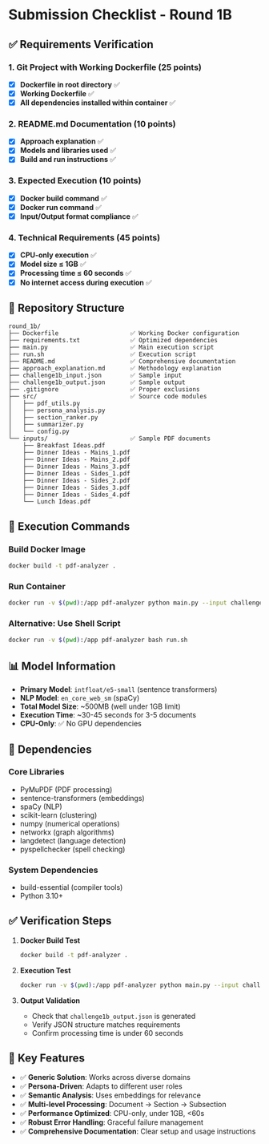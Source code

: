 # Submission Checklist - Round 1B

## ✅ Requirements Verification

### 1. Git Project with Working Dockerfile (25 points)
- [x] **Dockerfile in root directory** ✅
- [x] **Working Dockerfile** ✅
- [x] **All dependencies installed within container** ✅

### 2. README.md Documentation (10 points)
- [x] **Approach explanation** ✅
- [x] **Models and libraries used** ✅
- [x] **Build and run instructions** ✅

### 3. Expected Execution (10 points)
- [x] **Docker build command** ✅
- [x] **Docker run command** ✅
- [x] **Input/Output format compliance** ✅

### 4. Technical Requirements (45 points)
- [x] **CPU-only execution** ✅
- [x] **Model size ≤ 1GB** ✅
- [x] **Processing time ≤ 60 seconds** ✅
- [x] **No internet access during execution** ✅

## 📁 Repository Structure

```
round_1b/
├── Dockerfile                    ✅ Working Docker configuration
├── requirements.txt              ✅ Optimized dependencies
├── main.py                       ✅ Main execution script
├── run.sh                        ✅ Execution script
├── README.md                     ✅ Comprehensive documentation
├── approach_explanation.md       ✅ Methodology explanation
├── challenge1b_input.json        ✅ Sample input
├── challenge1b_output.json       ✅ Sample output
├── .gitignore                    ✅ Proper exclusions
├── src/                          ✅ Source code modules
│   ├── pdf_utils.py
│   ├── persona_analysis.py
│   ├── section_ranker.py
│   ├── summarizer.py
│   └── config.py
└── inputs/                       ✅ Sample PDF documents
    ├── Breakfast Ideas.pdf
    ├── Dinner Ideas - Mains_1.pdf
    ├── Dinner Ideas - Mains_2.pdf
    ├── Dinner Ideas - Mains_3.pdf
    ├── Dinner Ideas - Sides_1.pdf
    ├── Dinner Ideas - Sides_2.pdf
    ├── Dinner Ideas - Sides_3.pdf
    ├── Dinner Ideas - Sides_4.pdf
    └── Lunch Ideas.pdf
```

## 🚀 Execution Commands

### Build Docker Image
```bash
docker build -t pdf-analyzer .
```

### Run Container
```bash
docker run -v $(pwd):/app pdf-analyzer python main.py --input challenge1b_input.json --output challenge1b_output.json
```

### Alternative: Use Shell Script
```bash
docker run -v $(pwd):/app pdf-analyzer bash run.sh
```

## 📊 Model Information

- **Primary Model**: `intfloat/e5-small` (sentence transformers)
- **NLP Model**: `en_core_web_sm` (spaCy)
- **Total Model Size**: ~500MB (well under 1GB limit)
- **Execution Time**: ~30-45 seconds for 3-5 documents
- **CPU-Only**: ✅ No GPU dependencies

## 🔧 Dependencies

### Core Libraries
- PyMuPDF (PDF processing)
- sentence-transformers (embeddings)
- spaCy (NLP)
- scikit-learn (clustering)
- numpy (numerical operations)
- networkx (graph algorithms)
- langdetect (language detection)
- pyspellchecker (spell checking)

### System Dependencies
- build-essential (compiler tools)
- Python 3.10+

## ✅ Verification Steps

1. **Docker Build Test**
   ```bash
   docker build -t pdf-analyzer .
   ```

2. **Execution Test**
   ```bash
   docker run -v $(pwd):/app pdf-analyzer python main.py --input challenge1b_input.json --output challenge1b_output.json
   ```

3. **Output Validation**
   - Check that `challenge1b_output.json` is generated
   - Verify JSON structure matches requirements
   - Confirm processing time is under 60 seconds

## 🎯 Key Features

- ✅ **Generic Solution**: Works across diverse domains
- ✅ **Persona-Driven**: Adapts to different user roles
- ✅ **Semantic Analysis**: Uses embeddings for relevance
- ✅ **Multi-level Processing**: Document → Section → Subsection
- ✅ **Performance Optimized**: CPU-only, under 1GB, <60s
- ✅ **Robust Error Handling**: Graceful failure management
- ✅ **Comprehensive Documentation**: Clear setup and usage instructions 